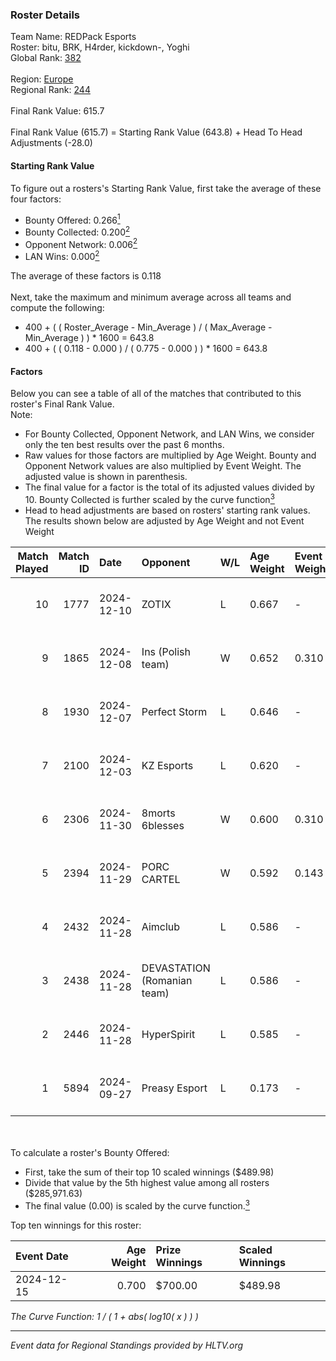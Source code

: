 ### Roster Details<br />
Team Name: REDPack Esports<br />
Roster: bitu, BRK, H4rder, kickdown-, Yoghi<br />
Global Rank: [382](../../standings_global_2025_02_28.md)<br />
<br />
Region: [Europe]( ../../standings_europe_2025_02_28.md)<br />
Regional Rank: [244]( ../../standings_europe_2025_02_28.md)<br />
<br />
Final Rank Value:  615.7<br />
<br />
Final Rank Value (615.7) = Starting Rank Value (643.8) + Head To Head Adjustments (-28.0)<br />

#### Starting Rank Value<br />
To figure out a rosters's Starting Rank Value, first take the average of these four factors:<br />
- Bounty Offered: 0.266[<sup>1</sup>](#table2)
- Bounty Collected: 0.200[<sup>2</sup>](#table1)
- Opponent Network: 0.006[<sup>2</sup>](#table1)
- LAN Wins: 0.000[<sup>2</sup>](#table1)

The average of these factors is 0.118<br />
<br />
Next, take the maximum and minimum average across all teams and compute the following:<br />
- 400 + ( ( Roster_Average - Min_Average ) / ( Max_Average - Min_Average ) ) * 1600 = 643.8
- 400 + ( ( 0.118 - 0.000 ) / ( 0.775 - 0.000 ) ) * 1600 = 643.8


#### Factors<br />
Below you can see a table of all of the matches that contributed to this roster's Final Rank Value.<br />
Note:<br />

- For Bounty Collected, Opponent Network, and LAN Wins, we consider only the ten best results over the past 6 months.
- Raw values for those factors are multiplied by Age Weight. Bounty and Opponent Network values are also multiplied by Event Weight. The adjusted value is shown in parenthesis.
- The final value for a factor is the total of its adjusted values divided by 10. Bounty Collected is further scaled by the curve function[<sup>3</sup>](#curveFunction)
- Head to head adjustments are based on rosters' starting rank values. The results shown below are adjusted by Age Weight and not Event Weight
<span id="table1"></span><br />


| Match Played | Match ID | Date       | Opponent                    | W/L | Age Weight | Event Weight | Bounty Collected | Opponent Network | LAN Wins  | H2H Adj. | Roster                              |
| -: | -: | :- | :- | :- | :- | :- | :- | :- | :- | -: | :- |
|           10 |     1777 | 2024-12-10 | ZOTIX                       | L   | 0.667      | -            | -                | -                | -         |    -9.14 | bitu, BRK, H4rder, kickdown-, Yoghi |
|            9 |     1865 | 2024-12-08 | Ins (Polish team)           | W   | 0.652      | 0.310        | 0.004 (0.001)    | 0.304 (0.061)    | 0 (0.000) |    12.64 | bitu, BRK, H4rder, kickdown-, Yoghi |
|            8 |     1930 | 2024-12-07 | Perfect Storm               | L   | 0.646      | -            | -                | -                | -         |    -8.35 | bitu, BRK, H4rder, kickdown-, Yoghi |
|            7 |     2100 | 2024-12-03 | KZ Esports                  | L   | 0.620      | -            | -                | -                | -         |    -7.44 | bitu, BRK, H4rder, kickdown-, Yoghi |
|            6 |     2306 | 2024-11-30 | 8morts 6blesses             | W   | 0.600      | 0.310        | 0.000 (0.000)    | 0.000 (0.000)    | 0 (0.000) |     4.15 | bitu, BRK, H4rder, kickdown-, Yoghi |
|            5 |     2394 | 2024-11-29 | PORC CARTEL                 | W   | 0.592      | 0.143        | 0.001 (0.000)    | 0.032 (0.003)    | 0 (0.000) |     8.65 | bitu, BRK, H4rder, kickdown-, Yoghi |
|            4 |     2432 | 2024-11-28 | Aimclub                     | L   | 0.586      | -            | -                | -                | -         |    -5.71 | bitu, BRK, H4rder, kickdown-, Yoghi |
|            3 |     2438 | 2024-11-28 | DEVASTATION (Romanian team) | L   | 0.586      | -            | -                | -                | -         |    -8.71 | bitu, BRK, H4rder, kickdown-, Yoghi |
|            2 |     2446 | 2024-11-28 | HyperSpirit                 | L   | 0.585      | -            | -                | -                | -         |   -12.70 | bitu, BRK, H4rder, kickdown-, Yoghi |
|            1 |     5894 | 2024-09-27 | Preasy Esport               | L   | 0.173      | -            | -                | -                | -         |    -1.44 | bitu, BRK, H4rder, SAVAGE, Yoghi    |

<br />
<span id="table2"></span><br />
To calculate a roster's Bounty Offered:<br />

- First, take the sum of their top 10 scaled winnings ($489.98)
- Divide that value by the 5th highest value among all rosters ($285,971.63)
- The final value (0.00) is scaled by the curve function.[<sup>3</sup>](#curveFunction)

Top ten winnings for this roster:<br />

| Event Date | Age Weight | Prize Winnings | Scaled Winnings |
| :- | -: | :- | :- |
| 2024-12-15 |      0.700 | $700.00        | $489.98         |


<span id="curveFunction"></span>_The Curve Function: 1 / ( 1 + abs( log10( x ) ) )_<br />

---
_Event data for Regional Standings provided by HLTV.org_<br />

